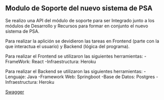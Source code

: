Modulo de Soporte del nuevo sistema de PSA
---

Se realizo una API del módulo de soporte para ser Integrado junto a los módulos de Desarrollo y Recursos para formar en conjunto el nuevo sistema de PSA.

Para realizar la aplición se devidieron las tareas en Frontend (parte con la que interactua el usuario) y Backend (lógica del programa).

Para realizar el Frontend se utilizaron las siguientes herramientas:
-FrameWork: React
-Infraestructura: Heroku

Para realizar el Backend se utilizaron las siguientes herramientas:
-Lenguaje: Java
-Framework Web: Springboot
-Base de Datos: Postgres
-Infraestructura: Heroku

[Swagger](https://squad-9-2022-1c.herokuapp.com/swagger-ui/index.html#/)


